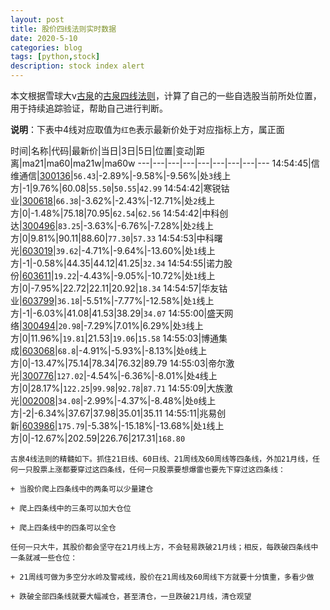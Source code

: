 ```yaml
---
layout: post
title: 股价四线法则实时数据
date: 2020-5-10
categories: blog
tags: [python,stock]
description: stock index alert
---
```



本文根据雪球大v[古泉](https://xueqiu.com/u/7148646888)的[古泉四线法则](https://xueqiu.com/7148646888/130498192)，计算了自己的一些自选股当前所处位置，用于持续追踪验证，帮助自己进行判断。

**说明**：下表中4线对应取值为`红色`表示最新价处于对应指标上方，属正面

时间|名称|代码|最新价|当日|3日|5日|位置|变动|距离|ma21|ma60|ma21w|ma60w
---|---|---|---|---|---|---|---|---
14:54:45|信维通信|[300136](https://xueqiu.com/S/SZ300136)|`56.43`|-2.89%|-9.58%|-9.56%|处`3`线上方|-1|9.76%|60.08|`55.50`|`50.55`|`42.99`
14:54:42|寒锐钴业|[300618](https://xueqiu.com/S/SZ300618)|`66.38`|-3.62%|-2.43%|-12.71%|处`2`线上方|0|-1.48%|75.18|70.95|`62.54`|`62.56`
14:54:42|中科创达|[300496](https://xueqiu.com/S/SZ300496)|`83.25`|-3.63%|-6.76%|-7.28%|处`2`线上方|0|9.81%|90.11|88.60|`77.30`|`57.33`
14:54:53|中科曙光|[603019](https://xueqiu.com/S/SH603019)|`39.62`|-4.71%|-9.64%|-13.60%|处`1`线上方|-1|-0.58%|44.35|44.12|41.25|`32.34`
14:54:55|诺力股份|[603611](https://xueqiu.com/S/SH603611)|`19.22`|-4.43%|-9.05%|-10.72%|处`1`线上方|0|-7.95%|22.72|22.11|20.92|`18.34`
14:54:57|华友钴业|[603799](https://xueqiu.com/S/SH603799)|`36.18`|-5.51%|-7.77%|-12.58%|处`1`线上方|-1|-6.03%|41.08|41.53|38.29|`34.07`
14:55:00|盛天网络|[300494](https://xueqiu.com/S/SZ300494)|`20.98`|-7.29%|7.01%|6.29%|处`3`线上方|0|11.96%|`19.81`|21.53|`19.06`|`15.58`
14:55:03|博通集成|[603068](https://xueqiu.com/S/SH603068)|`68.8`|-4.91%|-5.93%|-8.13%|处`0`线上方|0|-13.47%|75.14|78.34|76.32|89.79
14:55:03|帝尔激光|[300776](https://xueqiu.com/S/SZ300776)|`127.02`|-4.54%|-6.36%|-8.01%|处`4`线上方|0|28.17%|`122.25`|`99.98`|`92.78`|`87.71`
14:55:09|大族激光|[002008](https://xueqiu.com/S/SZ002008)|`34.08`|-2.99%|-4.37%|-8.48%|处`0`线上方|-2|-6.34%|37.67|37.98|35.01|35.11
14:55:11|兆易创新|[603986](https://xueqiu.com/S/SH603986)|`175.79`|-5.38%|-15.18%|-13.68%|处`1`线上方|0|-12.67%|202.59|226.76|217.31|`168.80`

```
古泉4线法则的精髓如下。抓住21日线、60日线、21周线及60周线等四条线，外加21月线，任何一只股票上涨都要穿过这四条线，任何一只股票要想爆雷也要先下穿过这四条线：

+ 当股价爬上四条线中的两条可以少量建仓

+ 爬上四条线中的三条可以加大仓位

+ 爬上四条线中的四条可以全仓

任何一只大牛，其股价都会坚守在21月线上方，不会轻易跌破21月线；相反，每跌破四条线中一条就减一些仓位：

+ 21周线可做为多空分水岭及警戒线，股价在21周线及60周线下方就要十分慎重，多看少做

+ 跌破全部四条线就要大幅减仓，甚至清仓，一旦跌破21月线，清仓观望
```